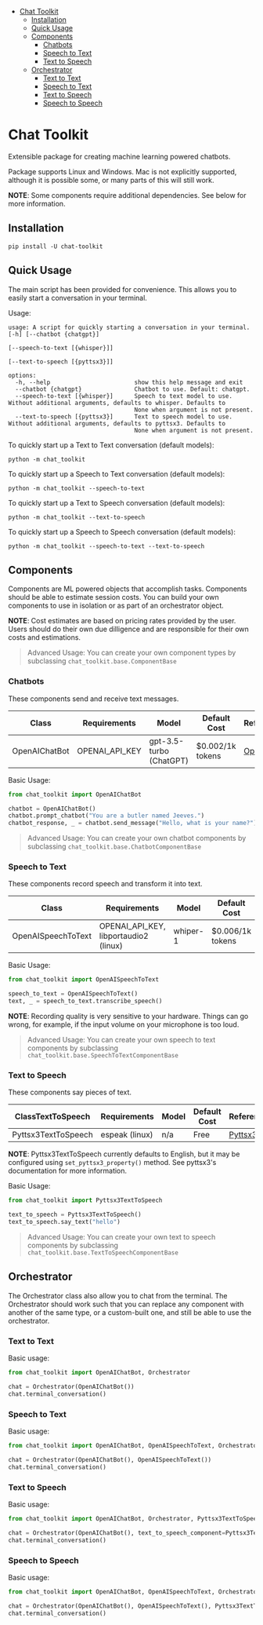 <!-- TOC -->
* [Chat Toolkit](#chat-toolkit)
  * [Installation](#installation)
  * [Quick Usage](#quick-usage)
  * [Components](#components)
    * [Chatbots](#chatbots)
    * [Speech to Text](#speech-to-text)
    * [Text to Speech](#text-to-speech)
  * [Orchestrator](#orchestrator)
    * [Text to Text](#text-to-text)
    * [Speech to Text](#speech-to-text-1)
    * [Text to Speech](#text-to-speech-1)
    * [Speech to Speech](#speech-to-speech)
<!-- TOC -->

# Chat Toolkit

Extensible package for creating machine learning powered chatbots.

Package supports Linux and Windows. Mac is not explicitly supported, although it is possible some, or many parts of this will still work.

**NOTE**: Some components require additional dependencies. See below for more information.

## Installation

`pip install -U chat-toolkit`

## Quick Usage

The main script has been provided for convenience. This allows you to easily
start a conversation in your terminal.

Usage:

```
usage: A script for quickly starting a conversation in your terminal. [-h] [--chatbot {chatgpt}]
                                                                      [--speech-to-text [{whisper}]]
                                                                      [--text-to-speech [{pyttsx3}]]

options:
  -h, --help                        show this help message and exit
  --chatbot {chatgpt}               Chatbot to use. Default: chatgpt.
  --speech-to-text [{whisper}]      Speech to text model to use. Without additional arguments, defaults to whisper. Defaults to
                                    None when argument is not present.
  --text-to-speech [{pyttsx3}]      Text to speech model to use. Without additional arguments, defaults to pyttsx3. Defaults to
                                    None when argument is not present.

```

To quickly start up a Text to Text conversation (default models):

`python -m chat_toolkit`

To quickly start up a Speech to Text conversation (default models):

`python -m chat_toolkit --speech-to-text`

To quickly start up a Text to Speech conversation (default models):

`python -m chat_toolkit --text-to-speech`

To quickly start up a Speech to Speech conversation (default models):

`python -m chat_toolkit --speech-to-text --text-to-speech`

## Components

Components are ML powered objects that accomplish tasks. Components should be
able to estimate session costs. You can build your own components to use in
isolation or as part of an orchestrator object.

**NOTE**: Cost estimates are based on pricing rates provided by the user. Users
should do their own due dilligence and are responsible for their own costs and
estimations.

> Advanced Usage: You can create your own component types by
> subclassing `chat_toolkit.base.ComponentBase`

### Chatbots

These components send and receive text messages.

| Class         | Requirements   | Model                   | Default Cost     | Reference                                                                    |
|---------------|----------------|-------------------------|------------------|------------------------------------------------------------------------------|
| OpenAIChatBot | OPENAI_API_KEY | gpt-3.5-turbo (ChatGPT) | $0.002/1k tokens | [OpenAI](https://platform.openai.com/docs/guides/chat/chat-completions-beta) |

Basic Usage:

```python
from chat_toolkit import OpenAIChatBot

chatbot = OpenAIChatBot()
chatbot.prompt_chatbot("You are a butler named Jeeves.")
chatbot_response, _ = chatbot.send_message("Hello, what is your name?")
```

> Advanced Usage: You can create your own chatbot components by
> subclassing `chat_toolkit.base.ChatbotComponentBase`

### Speech to Text

These components record speech and transform it into text.

| Class              | Requirements                          | Model    | Default Cost     | Reference                                                                            |
|--------------------|---------------------------------------|----------|------------------|--------------------------------------------------------------------------------------|
| OpenAISpeechToText | OPENAI_API_KEY, libportaudio2 (linux) | whiper-1 | $0.006/1k tokens | [OpenAI](https://platform.openai.com/docs/guides/speech-to-text/speech-to-text-beta) |

Basic Usage:

```python
from chat_toolkit import OpenAISpeechToText

speech_to_text = OpenAISpeechToText()
text, _ = speech_to_text.transcribe_speech()
```

**NOTE**: Recording quality is very sensitive to your hardware. Things can go wrong,
for example, if the input volume on your microphone is too loud.

> Advanced Usage: You can create your own speech to text components by
> subclassing `chat_toolkit.base.SpeechToTextComponentBase`

### Text to Speech

These components say pieces of text.

| ClassTextToSpeech   | Requirements   | Model  | Default Cost | Reference                                            |
|---------------------|----------------|--------|--------------|------------------------------------------------------|
| Pyttsx3TextToSpeech | espeak (linux) | n/a    | Free         | [Pyttsx3](https://pyttsx3.readthedocs.io/en/latest/) |

**NOTE**: Pyttsx3TextToSpeech currently defaults to English, but it may be configured using `set_pyttsx3_property()` method. See pyttsx3's documentation for more information.

Basic Usage:

```python
from chat_toolkit import Pyttsx3TextToSpeech

text_to_speech = Pyttsx3TextToSpeech()
text_to_speech.say_text("hello")
```

> Advanced Usage: You can create your own text to speech components by
> subclassing `chat_toolkit.base.TextToSpeechComponentBase`

## Orchestrator

The Orchestrator class also allow you to chat from the terminal. The Orchestrator
should work such that you can replace any component with another of the
same type, or a custom-built one, and still be able to use the orchestrator.

### Text to Text

Basic usage:

```python
from chat_toolkit import OpenAIChatBot, Orchestrator

chat = Orchestrator(OpenAIChatBot())
chat.terminal_conversation()
```

### Speech to Text

Basic usage:

```python
from chat_toolkit import OpenAIChatBot, OpenAISpeechToText, Orchestrator

chat = Orchestrator(OpenAIChatBot(), OpenAISpeechToText())
chat.terminal_conversation()
```

### Text to Speech

Basic usage:

```python
from chat_toolkit import OpenAIChatBot, Orchestrator, Pyttsx3TextToSpeech

chat = Orchestrator(OpenAIChatBot(), text_to_speech_component=Pyttsx3TextToSpeech())
chat.terminal_conversation()
```


### Speech to Speech

Basic usage:

```python
from chat_toolkit import OpenAIChatBot, OpenAISpeechToText, Orchestrator, Pyttsx3TextToSpeech

chat = Orchestrator(OpenAIChatBot(), OpenAISpeechToText(), Pyttsx3TextToSpeech())
chat.terminal_conversation()
```
